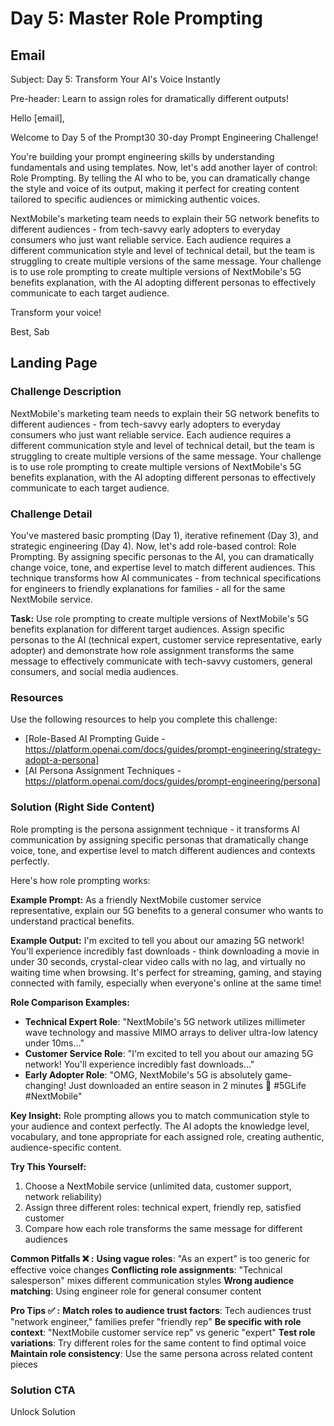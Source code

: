 # Day 5: Master Role Prompting

## Email
Subject: Day 5: Transform Your AI's Voice Instantly

Pre-header: Learn to assign roles for dramatically different outputs!

Hello [email],

Welcome to Day 5 of the Prompt30 30-day Prompt Engineering Challenge!

You're building your prompt engineering skills by understanding fundamentals and using templates. Now, let's add another layer of control: Role Prompting. By telling the AI who to be, you can dramatically change the style and voice of its output, making it perfect for creating content tailored to specific audiences or mimicking authentic voices.

NextMobile's marketing team needs to explain their 5G network benefits to different audiences - from tech-savvy early adopters to everyday consumers who just want reliable service. Each audience requires a different communication style and level of technical detail, but the team is struggling to create multiple versions of the same message. Your challenge is to use role prompting to create multiple versions of NextMobile's 5G benefits explanation, with the AI adopting different personas to effectively communicate to each target audience.

Transform your voice!

Best, Sab

## Landing Page

### Challenge Description
NextMobile's marketing team needs to explain their 5G network benefits to different audiences - from tech-savvy early adopters to everyday consumers who just want reliable service. Each audience requires a different communication style and level of technical detail, but the team is struggling to create multiple versions of the same message. Your challenge is to use role prompting to create multiple versions of NextMobile's 5G benefits explanation, with the AI adopting different personas to effectively communicate to each target audience.

### Challenge Detail
You've mastered basic prompting (Day 1), iterative refinement (Day 3), and strategic engineering (Day 4). Now, let's add role-based control: Role Prompting. By assigning specific personas to the AI, you can dramatically change voice, tone, and expertise level to match different audiences. This technique transforms how AI communicates - from technical specifications for engineers to friendly explanations for families - all for the same NextMobile service.

**Task:**
Use role prompting to create multiple versions of NextMobile's 5G benefits explanation for different target audiences. Assign specific personas to the AI (technical expert, customer service representative, early adopter) and demonstrate how role assignment transforms the same message to effectively communicate with tech-savvy customers, general consumers, and social media audiences.

### Resources
Use the following resources to help you complete this challenge:
- [Role-Based AI Prompting Guide - https://platform.openai.com/docs/guides/prompt-engineering/strategy-adopt-a-persona]
- [AI Persona Assignment Techniques - https://platform.openai.com/docs/guides/prompt-engineering/persona]

### Solution (Right Side Content)
Role prompting is the persona assignment technique - it transforms AI communication by assigning specific personas that dramatically change voice, tone, and expertise level to match different audiences and contexts perfectly.

Here's how role prompting works:

**Example Prompt:**
As a friendly NextMobile customer service representative, explain our 5G benefits to a general consumer who wants to understand practical benefits.

**Example Output:**
I'm excited to tell you about our amazing 5G network! You'll experience incredibly fast downloads - think downloading a movie in under 30 seconds, crystal-clear video calls with no lag, and virtually no waiting time when browsing. It's perfect for streaming, gaming, and staying connected with family, especially when everyone's online at the same time!

**Role Comparison Examples:**
- **Technical Expert Role**: "NextMobile's 5G network utilizes millimeter wave technology and massive MIMO arrays to deliver ultra-low latency under 10ms..."
- **Customer Service Role**: "I'm excited to tell you about our amazing 5G network! You'll experience incredibly fast downloads..."
- **Early Adopter Role**: "OMG, NextMobile's 5G is absolutely game-changing! Just downloaded an entire season in 2 minutes 🤯 #5GLife #NextMobile"

**Key Insight:**
Role prompting allows you to match communication style to your audience and context perfectly. The AI adopts the knowledge level, vocabulary, and tone appropriate for each assigned role, creating authentic, audience-specific content.

**Try This Yourself:**
1. Choose a NextMobile service (unlimited data, customer support, network reliability)
2. Assign three different roles: technical expert, friendly rep, satisfied customer
3. Compare how each role transforms the same message for different audiences

**Common Pitfalls ❌ :**
**Using vague roles**: "As an expert" is too generic for effective voice changes
**Conflicting role assignments**: "Technical salesperson" mixes different communication styles
**Wrong audience matching**: Using engineer role for general consumer content

**Pro Tips ✅ :**
**Match roles to audience trust factors**: Tech audiences trust "network engineer," families prefer "friendly rep"
**Be specific with role context**: "NextMobile customer service rep" vs generic "expert"
**Test role variations**: Try different roles for the same content to find optimal voice
**Maintain role consistency**: Use the same persona across related content pieces

### Solution CTA
Unlock Solution 
